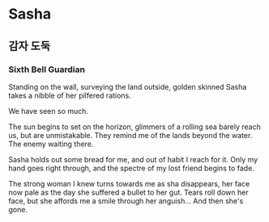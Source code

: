 # Sasha

## 감자 도둑

### Sixth Bell Guardian

Standing on the wall, surveying the land outside, golden skinned Sasha takes a nibble of her pilfered rations. 

We have seen so much.

The sun begins to set on the horizon, glimmers of a rolling sea barely reach us, but are unmistakable. They remind me of the lands beyond the water. The enemy waiting there. 

Sasha holds out some bread for me, and out of habit I reach for it. Only my hand goes right through, and the spectre of my lost friend begins to fade. 

The strong woman I knew turns towards me as sha disappears, her face now pale as the day she suffered a bullet to her gut. Tears roll down her face, but she affords me a smile through her anguish... And then she's gone. 